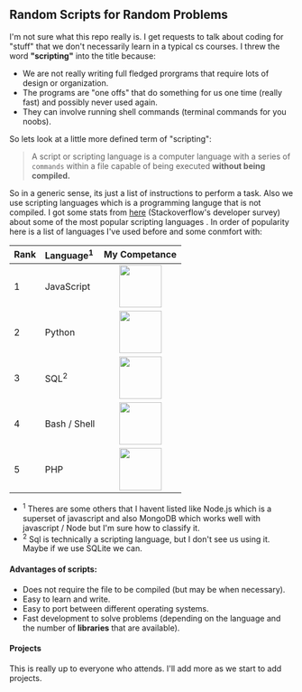 ## Random Scripts for Random Problems

I'm not sure what this repo really is. I get requests to talk about coding for "stuff" that we don't necessarily learn in a typical cs courses. I threw the word **"scripting"** into the title because: 

- We are not really writing full fledged prorgrams that require lots of design or organization. 
- The programs are "one offs" that do something for us one time (really fast) and possibly never used again. 
- They can involve running shell commands (terminal commands for you noobs).
  
So lets look at a little more defined term of "scripting":

>A script or scripting language is a computer language with a series of `commands` within a file capable of being executed **without being compiled.** 

So in a generic sense, its just a list of instructions to perform a task. Also we use scripting languages which is a programming languge that is not compiled. I got some stats from [here](https://insights.stackoverflow.com/survey/2021) (Stackoverflow's developer survey) about some of the most popular scripting languages . In order of popularity here is a list of languages I've used before and some conmfort with:



| Rank | Language<sup>1</sup>     | My Competance |
| :--- | :----------- | :-----------: |
| 1    | JavaScript   |<img src="https://cs.msutexas.edu/~griffin/zcloud/zcloud-files/stars_3.png" width="75">|
| 2    | Python       |<img src="https://cs.msutexas.edu/~griffin/zcloud/zcloud-files/stars_4_half.png" width="75">|
| 3    | SQL<sup>2</sup> |<img src="https://cs.msutexas.edu/~griffin/zcloud/zcloud-files/stars_3_half.png" width="75">|
| 4    | Bash / Shell |<img src="https://cs.msutexas.edu/~griffin/zcloud/zcloud-files/stars_3_half.png" width="75">|
| 5    | PHP          |<img src="https://cs.msutexas.edu/~griffin/zcloud/zcloud-files/stars_4_half.png" width="75">|

- <sup>1</sup> Theres are some others that I havent listed like Node.js which is a superset of javascript and also MongoDB which works well with javascript / Node but I'm sure how to classify it.
- <sup>2</sup> Sql is technically a scripting language, but I don't see us using it. Maybe if we use SQLite we can.
  

#### Advantages of scripts:
- Does not require the file to be compiled (but may be when necessary).
- Easy to learn and write.
- Easy to port between different operating systems.
- Fast development to solve problems (depending on the language and the number of **libraries** that are available).


#### Projects

This is really up to everyone who attends. I'll add more as we start to add projects.